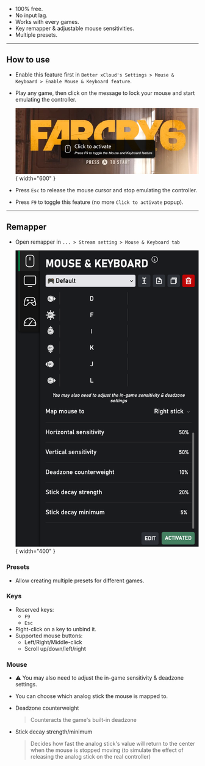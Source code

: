 - 100% free.
- No input lag.
- Works with every games.
- Key remapper & adjustable mouse sensitivities.
- Multiple presets.

---
## How to use

- Enable this feature first in `Better xCloud's Settings > Mouse & Keyboard > Enable Mouse & Keyboard feature`.
- Play any game, then click on the message to lock your mouse and start emulating the controller.

    ![click-to-activate](./images/mkb/activate.png){ width="600" }

- Press `Esc` to release the mouse cursor and stop emulating the controller.

- Press `F9` to toggle this feature (no more `Click to activate` popup).

---
## Remapper

- Open remapper in `... > Stream setting > Mouse & Keyboard tab`

    ![Remapper](images/mkb/remapper.png){ width="400" }

### Presets
- Allow creating multiple presets for different games.

### Keys
- Reserved keys:
    - `F9`
    - `Esc`
- Right-click on a key to unbind it.
- Supported mouse buttons:
    - Left/Right/Middle-click
    - Scroll up/down/left/right

### Mouse
- ⚠️ You may also need to adjust the in-game sensitivity & deadzone settings.

- You can choose which analog stick the mouse is mapped to.
- Deadzone counterweight
  > Counteracts the game's built-in deadzone
- Stick decay strength/minimum
  > Decides how fast the analog stick's value will return to the center when the mouse is stopped moving (to simulate the effect of releasing the analog stick on the real controller)
